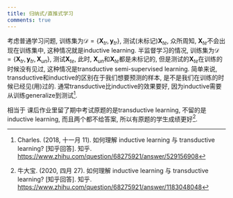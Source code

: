 ```yaml
---
title: 归纳式/直推式学习
comments: true
---
```


考虑普通学习问题, 训练集为$\mathcal{D}=\{\mathbf{X}_{tr}, \mathbf{y}_{tr}\}$, 测试(未标记)$\mathbf{X}_{te}$, 众所周知, $\mathbf{X}_{te}$不会出现在训练集中, 这种情况就是inductive learning. 半监督学习的情况, 训练集为$\mathcal{D}=\{\mathbf{X}_{tr}, \mathbf{y}_{tr}, \mathbf{X}_{un}\}$, 测试$\mathbf{X}_{te}$, 此时, $\mathbf{X}_{un}$和$\mathbf{X}_{te}$都是未标记的, 但是测试的$\mathbf{X}_{te}$在训练的时候没有见过, 这种情况是transductive semi-supervised learning. 简单来说, transductive和inductive的区别在于我们想要预测的样本, 是不是我们在训练的时候已经见(用)过的. 通常transductive比inductive的效果要好, 因为inductive需要从训练generalize到测试[^1].

相当于 课后作业里留了期中考试原题的是transductive learning, 不留的是inductive learning, 而且两个都不给答案, 所以有原题的学生成绩更好[^2].

[^1]: Charles. (2018, 十一月 11). 如何理解 inductive learning 与 transductive learning? [知乎回答]. 知乎. https://www.zhihu.com/question/68275921/answer/529156908
[^2]: 牛大宝. (2020, 四月 27). 如何理解 inductive learning 与 transductive learning? [知乎回答]. 知乎. https://www.zhihu.com/question/68275921/answer/1183048048